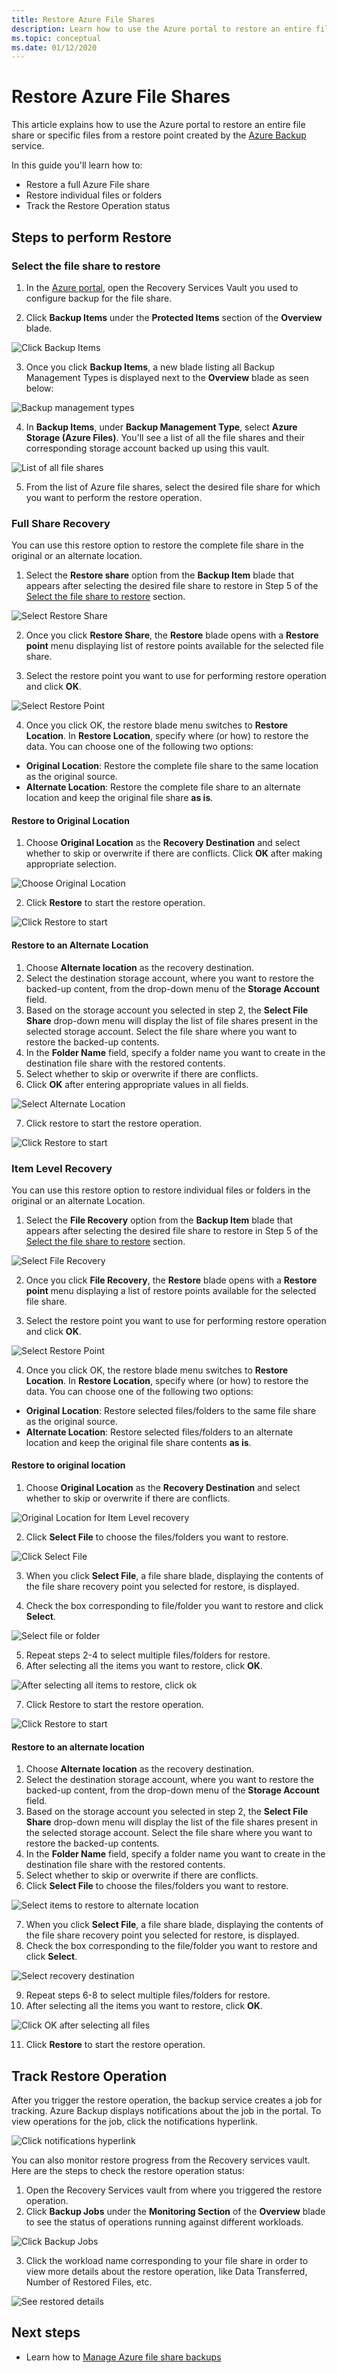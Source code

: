```yaml
---
title: Restore Azure File Shares
description: Learn how to use the Azure portal to restore an entire file share or specific files from a restore point created by Azure Backup service.
ms.topic: conceptual
ms.date: 01/12/2020
---
```


# Restore Azure File Shares

This article explains how to use the Azure portal to restore an entire file share or specific files from a restore point created by the [Azure Backup](https://docs.microsoft.com/azure/backup/backup-overview) service.

In this guide you'll learn how to:

* Restore a full Azure File share
* Restore individual files or folders
* Track the Restore Operation status

## Steps to perform Restore

### Select the file share to restore

1. In the [Azure portal](https://portal.azure.com/), open the Recovery Services Vault you used to configure backup for the file share.

2. Click **Backup Items** under the **Protected Items** section of the **Overview** blade.

![Click Backup Items](./media/restore-afs/backup-items.png)

3. Once you click **Backup Items**, a new blade listing all Backup Management Types is displayed next to the **Overview** blade as seen below:

![Backup management types](./media/restore-afs/backup-management.png)

4. In **Backup Items**, under **Backup Management Type**, select **Azure Storage (Azure Files)**. You'll see a list of all the file shares and their corresponding storage account backed up using this vault.

![List of all file shares](./media/restore-afs/file-shares.png)

5. From the list of Azure file shares, select the desired file share for which you want to perform the restore operation.

### Full Share Recovery

You can use this restore option to restore the complete file share in the original or an alternate location.

1. Select the **Restore share** option from the **Backup Item** blade that appears after selecting the desired file share to restore in Step 5 of the [Select the file share to restore](#select-the-file-share-to-restore) section.

![Select Restore Share](./media/restore-afs/restore-share.png)

2. Once you click **Restore Share**, the **Restore** blade opens with a **Restore point** menu displaying list of restore points available for the selected file share.

3. Select the restore point you want to use for performing restore operation and click **OK**.

![Select Restore Point](./media/restore-afs/restore-point.png)

4. Once you click OK, the restore blade menu switches to **Restore Location**. In **Restore Location**, specify where (or how) to restore the data. You can choose one of the following two options:

* **Original Location**: Restore the complete file share to the same location as the original source.
* **Alternate Location**: Restore the complete file share to an alternate location and keep the original file share **as is**.

#### Restore to Original Location

1. Choose **Original Location** as the **Recovery Destination** and select whether to skip or overwrite if there are conflicts. Click **OK** after making appropriate selection.

![Choose Original Location](./media/restore-afs/original-location.png)

2. Click **Restore** to start the restore operation.

![Click Restore to start](./media/restore-afs/click-restore.png)

#### Restore to an Alternate Location

1. Choose **Alternate location** as the recovery destination.
2. Select the destination storage account, where you want to restore the backed-up content, from the drop-down menu of the **Storage Account** field.
3. Based on the storage account you selected in step 2, the **Select File Share** drop-down menu will display the list of file shares present in the selected storage account. Select the file share where you want to restore the backed-up contents.
4. In the **Folder Name** field, specify a folder name you want to create in the destination file share with the restored contents.
5. Select whether to skip or overwrite if there are conflicts.
6. Click **OK** after entering appropriate values in all fields.

![Select Alternate Location](./media/restore-afs/alternate-location.png)

7. Click restore to start the restore operation.

![Click Restore to start](./media/restore-afs/click-restore.png)

### Item Level Recovery

You can use this restore option to restore individual files or folders in the original or an alternate Location.

1. Select the **File Recovery** option from the **Backup Item** blade that appears after selecting the desired file share to restore in Step 5 of the [Select the file share to restore](#select-the-file-share-to-restore) section.

![Select File Recovery](./media/restore-afs/file-recovery.png)

2. Once you click **File Recovery**, the **Restore** blade opens with a **Restore point** menu displaying a list of restore points available for the selected file share.

3. Select the restore point you want to use for performing restore operation and click **OK**.

![Select Restore Point](./media/restore-afs/restore-point.png)

4. Once you click OK, the restore blade menu switches to **Restore Location**. In **Restore Location**, specify where (or how) to restore the data. You can choose one of the following two options:

* **Original Location**: Restore selected files/folders to the same file share as the original source.
* **Alternate Location**: Restore selected files/folders to an alternate location and keep the original file share contents **as is**.

#### Restore to original location

1. Choose **Original Location** as the **Recovery Destination** and select whether to skip or overwrite if there are conflicts.

![Original Location for Item Level recovery](./media/restore-afs/original-location-item-level.png)

2. Click **Select File** to choose the files/folders you want to restore.

![Click Select File](./media/restore-afs/select-file.png)

3. When you click **Select File**, a file share blade, displaying the contents of the file share recovery point you selected for restore, is displayed.

4. Check the box corresponding to file/folder you want to restore and click **Select**.

![Select file or folder](./media/restore-afs/select-file-folder.png)

5. Repeat steps 2-4 to select multiple files/folders for restore.
6. After selecting all the items you want to restore, click **OK**.

![After selecting all items to restore, click ok](./media/restore-afs/after-selecting-items.png)

7. Click Restore to start the restore operation.

![Click Restore to start](./media/restore-afs/click-restore.png)

#### Restore to an alternate location

1. Choose **Alternate location** as the recovery destination.
2. Select the destination storage account, where you want to restore the backed-up content, from the drop-down menu of the **Storage Account** field.
3. Based on the storage account you selected in step 2, the **Select File Share** drop-down menu will display the list of the file shares present in the selected storage account. Select the file share where you want to restore the backed-up contents.
4. In the **Folder Name** field, specify a folder name you want to create in the destination file share with the restored contents.
5. Select whether to skip or overwrite if there are conflicts.
6. Click **Select File** to choose the files/folders you want to restore.

![Select items to restore to alternate location](./media/restore-afs/restore-to-alternate-location.png)

7. When you click **Select File**, a file share blade, displaying the contents of the file share recovery point you selected for restore, is displayed.
8. Check the box corresponding to the file/folder you want to restore and click **Select**.

![Select recovery destination](./media/restore-afs/recovery-destination.png)

9. Repeat steps 6-8 to select multiple files/folders for restore.
10. After selecting all the items you want to restore, click **OK**.

![Click OK after selecting all files](./media/restore-afs/after-selecting-all-items.png)

11. Click **Restore** to start the restore operation.

## Track Restore Operation

After you trigger the restore operation, the backup service creates a job for tracking. Azure Backup displays notifications about the job in the portal. To view operations for the job, click the notifications hyperlink.

![Click notifications hyperlink](./media/restore-afs/notifications-link.png)

You can also monitor restore progress from the Recovery services vault. Here are the steps to check the restore operation status:

1. Open the Recovery Services vault from where you triggered the restore operation.
2. Click **Backup Jobs** under the **Monitoring Section** of the **Overview** blade to see the status of operations running against different workloads.

![Click Backup Jobs](./media/restore-afs/backup-jobs.png)

3. Click the workload name corresponding to your file share in order to view more details about the restore operation, like Data Transferred, Number of Restored Files, etc.

![See restored details](./media/restore-afs/restore-details.png)

## Next steps

* Learn how to [Manage Azure file share backups](manage-afs-backup.md)
